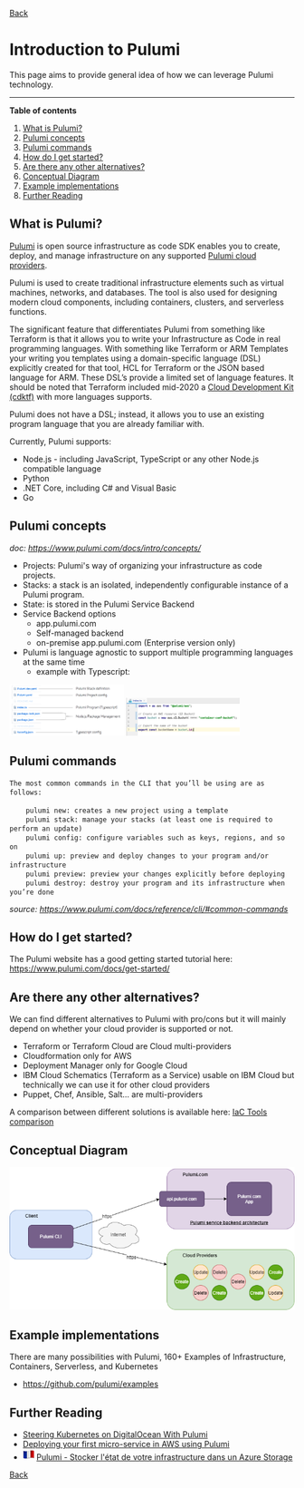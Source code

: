 [Back](/techno/README.md)

# Introduction to Pulumi

This page aims to provide general idea of how we can leverage Pulumi technology.

-----------------
**Table of contents**
1. [What is Pulumi?](#what-is-pulumi)
2. [Pulumi concepts](#pulumi-concepts)
3. [Pulumi commands](#pulumi-commands)
4. [How do I get started?](#how-do-i-get-started)
5. [Are there any other alternatives?](#are-there-any-other-alternatives)
6. [Conceptual Diagram](#conceptual-diagram)
7. [Example implementations](#example-implementations)
8. [Further Reading](#further-reading)

## What is Pulumi?
[Pulumi](https://www.pulumi.com/) is open source infrastructure as code SDK enables you to create, deploy, and manage infrastructure on any supported [Pulumi cloud providers](https://www.pulumi.com/docs/intro/cloud-providers/).

Pulumi is used to create traditional infrastructure elements such as virtual machines, networks, and databases. The tool is also used for designing modern cloud components, including containers, clusters, and serverless functions.

The significant feature that differentiates Pulumi from something like Terraform is that it allows you to write your Infrastructure as Code in real programming languages. With something like Terraform or ARM Templates your writing you templates using a domain-specific language (DSL) explicitly created for that tool, HCL for Terraform or the JSON based language for ARM. These DSL’s provide a limited set of language features. It should be noted that Terraform included mid-2020 a [Cloud Development Kit (cdktf)](https://www.hashicorp.com/blog/cdk-for-terraform-enabling-python-and-typescript-support) with more languages supports.

Pulumi does not have a DSL; instead, it allows you to use an existing program language that you are already familiar with.

Currently, Pulumi supports:
* Node.js - including JavaScript, TypeScript or any other Node.js compatible language
* Python
* .NET Core, including C# and Visual Basic
* Go

## Pulumi concepts
_doc: https://www.pulumi.com/docs/intro/concepts/_

* Projects: Pulumi's way of organizing your infrastructure as code projects.
* Stacks: a stack is an isolated, independently configurable instance of a Pulumi program.
* State: is stored in the Pulumi Service Backend
* Service Backend options
    * app.pulumi.com
    * Self-managed backend
    * on-premise app.pulumi.com (Enterprise version only)
* Pulumi is language agnostic to support multiple programming languages at the same time
    * example with Typescript:

<img src="/techno/data/pulumi/pulumi_concept_001.png" width="40%" /> <img src="/techno/data/pulumi/pulumi_concept_002.png" width="40%" />

## Pulumi commands
```
The most common commands in the CLI that you’ll be using are as follows:
 
    pulumi new: creates a new project using a template
    pulumi stack: manage your stacks (at least one is required to perform an update)
    pulumi config: configure variables such as keys, regions, and so on
    pulumi up: preview and deploy changes to your program and/or infrastructure
    pulumi preview: preview your changes explicitly before deploying
    pulumi destroy: destroy your program and its infrastructure when you’re done
```
_source: https://www.pulumi.com/docs/reference/cli/#common-commands_

## How do I get started?
The Pulumi website has a good getting started tutorial here: https://www.pulumi.com/docs/get-started/

## Are there any other alternatives?
We can find different alternatives to Pulumi with pro/cons but it will mainly depend on whether your cloud provider is supported or not.
* Terraform or Terraform Cloud are Cloud multi-providers
* Cloudformation only for AWS
* Deployment Manager only for Google Cloud
* IBM Cloud Schematics (Terraform as a Service) usable on IBM Cloud but technically we can use it for other cloud providers
* Puppet, Chef, Ansible, Salt... are multi-providers

A comparison between different solutions is available here: <a href="#learn/iac/iac-tools-comparison" target="blank">IaC Tools comparison</a>

## Conceptual Diagram

<img src="/techno/data/pulumi/pulumi-conceptual-diagram.png" />

## Example implementations
There are many possibilities with Pulumi, 160+ Examples of Infrastructure, Containers, Serverless, and Kubernetes
* https://github.com/pulumi/examples

## Further Reading
* [Steering Kubernetes on DigitalOcean With Pulumi](https://www.digitalocean.com/community/tech_talks/steering-kubernetes-on-digitalocean-with-pulumi)
* [Deploying your first micro-service in AWS using Pulumi](https://medium.com/globant/deploying-your-first-micro-service-in-aws-using-pulumi-4fbbf68150e6)
* <img src="/data/flag_fr.png" /> [Pulumi - Stocker l'état de votre infrastructure dans un Azure Storage](https://woivre.fr/blog/2020/02/pulumi-stocker-letat-de-votre-infrastructure-dans-un-azure-storage)

[Back](/techno/README.md)